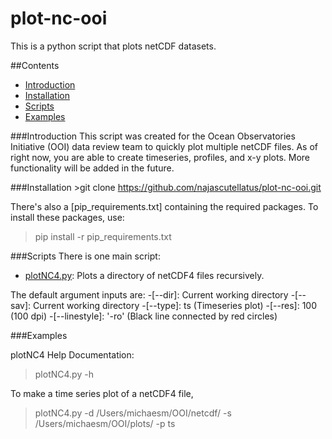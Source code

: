 # plot-nc-ooi
This is a python script that plots netCDF datasets. 

##Contents
- [Introduction](#introduction)
- [Installation](#installation)
- [Scripts](#scripts)
- [Examples](#examples)

###Introduction
This script was created for the Ocean Observatories Initiative (OOI) data review team to quickly plot multiple netCDF files. As of right now, you are able to create timeseries, profiles, and x-y plots. More functionality will be added in the future.


###Installation
    >git clone https://github.com/najascutellatus/plot-nc-ooi.git

There's also a [pip_requirements.txt] containing the required packages.  To install these packages, use:

> pip install -r pip_requirements.txt

###Scripts
There is one main script:
- [plotNC4.py](https://github.com/ooi-integration/uframe-webservices/blob/master/get_arrays.py): Plots a directory of netCDF4 files recursively.

The default argument inputs are:
-[--dir]: Current working directory
-[--sav]: Current working directory
-[--type]: ts (Timeseries plot)
-[--res]: 100 (100 dpi)
-[--linestyle]: '-ro' (Black line connected by red circles)

###Examples

plotNC4 Help Documentation:

> plotNC4.py -h

To make a time series plot of a netCDF4 file,

> plotNC4.py -d /Users/michaesm/OOI/netcdf/ -s /Users/michaesm/OOI/plots/ -p ts 
